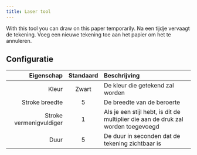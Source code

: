 ```yaml
---
title: Laser tool
---
```


With this tool you can draw on this paper temporarily. Na een tijdje vervaagt de tekening. Voeg een nieuwe tekening toe aan het papier om het te annuleren.

## Configuratie

|              Eigenschap | Standaard | Beschrijving                                                                      |
| ----------------------: | :-------: | :-------------------------------------------------------------------------------- |
|                   Kleur |   Zwart   | De kleur die getekend zal worden                                                  |
|          Stroke breedte |     5     | De breedte van de beroerte                                                        |
| Stroke vermenigvuldiger |     1     | Als je een stijl hebt, is dit de multiplier die aan de druk zal worden toegevoegd |
|                    Duur |     5     | De duur in seconden dat de tekening zichtbaar is                                  |
